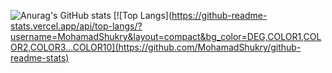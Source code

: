 ![Anurag's GitHub stats](https://github-readme-stats.vercel.app/api?username=MohamadShukry&show_icons=true&theme=radical)
[![Top Langs](https://github-readme-stats.vercel.app/api/top-langs/?username=MohamadShukry&layout=compact&bg_color=DEG,COLOR1,COLOR2,COLOR3...COLOR10](https://github.com/MohamadShukry/github-readme-stats)
